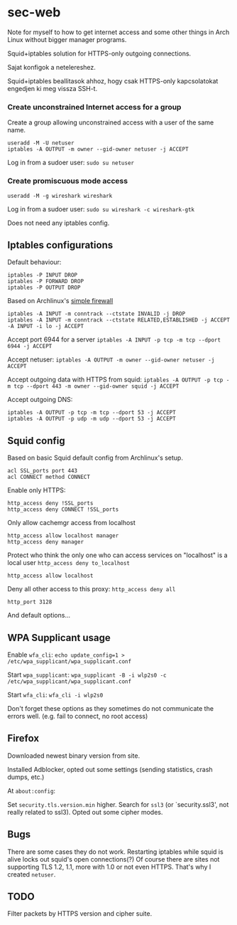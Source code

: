 # sec-web

Note for myself to how to get internet access and some other things in Arch Linux without bigger manager programs.

Squid+iptables solution for HTTPS-only outgoing connections.

Sajat konfigok a netelereshez.

Squid+iptables beallitasok ahhoz, hogy csak HTTPS-only kapcsolatokat engedjen ki meg vissza SSH-t.

### Create unconstrained Internet access for a group

Create a group allowing unconstrained access with a user of the same name.

```
useradd -M -U netuser
iptables -A OUTPUT -m owner --gid-owner netuser -j ACCEPT
```

Log in from a sudoer user: `sudo su netuser`

### Create promiscuous mode access

```
useradd -M -g wireshark wireshark
```

Log in from a sudoer user: `sudo su wireshark -c wireshark-gtk`

Does not need any iptables config.

## Iptables configurations

Default behaviour:

```
iptables -P INPUT DROP
iptables -P FORWARD DROP
iptables -P OUTPUT DROP
```

Based on Archlinux's [simple firewall](https://wiki.archlinux.org/index.php/Simple_stateful_firewall)

```
iptables -A INPUT -m conntrack --ctstate INVALID -j DROP
iptables -A INPUT -m conntrack --ctstate RELATED,ESTABLISHED -j ACCEPT
-A INPUT -i lo -j ACCEPT
```

Accept port 6944 for a server
`iptables -A INPUT -p tcp -m tcp --dport 6944 -j ACCEPT`

Accept netuser:
`iptables -A OUTPUT -m owner --gid-owner netuser -j ACCEPT`

Accept outgoing data with HTTPS from squid:
`iptables -A OUTPUT -p tcp -m tcp --dport 443 -m owner --gid-owner squid -j ACCEPT`

Accept outgoing DNS:
```
iptables -A OUTPUT -p tcp -m tcp --dport 53 -j ACCEPT
iptables -A OUTPUT -p udp -m udp --dport 53 -j ACCEPT
```

## Squid config

Based on basic Squid default config from Archlinux's setup.

```
acl SSL_ports port 443
acl CONNECT method CONNECT
```

Enable only HTTPS:
```
http_access deny !SSL_ports
http_access deny CONNECT !SSL_ports
```

Only allow cachemgr access from localhost
```
http_access allow localhost manager
http_access deny manager
```

Protect who think the only one who can access services on "localhost" is a local user
`http_access deny to_localhost`

`http_access allow localhost`

Deny all other access to this proxy:
`http_access deny all`

`http_port 3128`

And default options...

## WPA Supplicant usage

Enable `wfa_cli`:
`echo update_config=1 > /etc/wpa_supplicant/wpa_supplicant.conf`

Start `wpa_supplicant`:
`wpa_supplicant -B -i wlp2s0 -c /etc/wpa_supplicant/wpa_supplicant.conf`

Start `wfa_cli`:
`wfa_cli -i wlp2s0`

Don't forget these options as they sometimes do not communicate the errors well. (e.g. fail to connect, no root access)

## Firefox

Downloaded newest binary version from site.

Installed Adblocker, opted out some settings (sending statistics, crash dumps, etc.)

At `about:config`:

Set `security.tls.version.min` higher.
Search for `ssl3` (or `security.ssl3', not really related to ssl3). Opted out some cipher modes.

## Bugs

There are some cases they do not work.
Restarting iptables while squid is alive locks out squid's open connections(?)
Of course there are sites not supporting TLS 1.2, 1.1, more with 1.0 or not even HTTPS. That's why I created `netuser`.

## TODO

Filter packets by HTTPS version and cipher suite.
